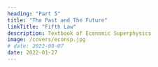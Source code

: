 ```yaml
---
heading: "Part 5"
title: "The Past and The Future"
linkTitle: "Fifth Law"
description: Textbook of Economic Superphysics
image: /covers/econsp.jpg
# date: 2022-08-07
date: 2022-01-27
---
```


